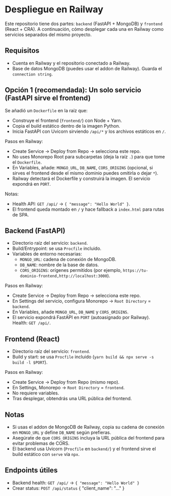# Despliegue en Railway

Este repositorio tiene dos partes: `backend` (FastAPI + MongoDB) y `frontend` (React + CRA). A continuación, cómo desplegar cada una en Railway como servicios separados del mismo proyecto.

## Requisitos
- Cuenta en Railway y el repositorio conectado a Railway.
- Base de datos MongoDB (puedes usar el addon de Railway). Guarda el `connection string`.

## Opción 1 (recomendada): Un solo servicio (FastAPI sirve el frontend)

Se añadió un `Dockerfile` en la raíz que:
- Construye el frontend (`frontend/`) con Node + Yarn.
- Copia el build estático dentro de la imagen Python.
- Inicia FastAPI con Uvicorn sirviendo `/api/*` y los archivos estáticos en `/`.

Pasos en Railway:
- Create Service → Deploy from Repo → selecciona este repo.
- No uses Monorepo Root para subcarpetas (deja la raíz `.`) para que tome el `Dockerfile`.
- En Variables, añade: `MONGO_URL`, `DB_NAME`, `CORS_ORIGINS` (opcional, si sirves el frontend desde el mismo dominio puedes omitirla o dejar `*`).
- Railway detectará el Dockerfile y construirá la imagen. El servicio expondrá en `PORT`.

Notas:
- Health API: `GET /api/` → `{ "message": "Hello World" }`.
- El frontend queda montado en `/` y hace fallback a `index.html` para rutas de SPA.

## Backend (FastAPI)
- Directorio raíz del servicio: `backend`.
- Build/Entrypoint: se usa `Procfile` incluido.
- Variables de entorno necesarias:
  - `MONGO_URL`: cadena de conexión de MongoDB.
  - `DB_NAME`: nombre de la base de datos.
  - `CORS_ORIGINS`: orígenes permitidos (por ejemplo, `https://tu-dominio-frontend,http://localhost:3000`).

Pasos en Railway:
- Create Service → Deploy from Repo → selecciona este repo.
- En Settings del servicio, configura Monorepo → `Root Directory` = `backend`.
- En Variables, añade `MONGO_URL`, `DB_NAME` y `CORS_ORIGINS`.
- El servicio expondrá FastAPI en `PORT` (autoasignado por Railway). Health: `GET /api/`.

## Frontend (React)
- Directorio raíz del servicio: `frontend`.
- Build y start: se usa `Procfile` incluido (`yarn build && npx serve -s build -l $PORT`).

Pasos en Railway:
- Create Service → Deploy from Repo (mismo repo).
- En Settings, Monorepo → `Root Directory` = `frontend`.
- No requiere variables.
- Tras desplegar, obtendrás una URL pública del frontend.

## Notas
- Si usas el addon de MongoDB de Railway, copia su cadena de conexión en `MONGO_URL` y define `DB_NAME` según prefieras.
- Asegúrate de que `CORS_ORIGINS` incluya la URL pública del frontend para evitar problemas de CORS.
- El backend usa Uvicorn (`Procfile` en `backend/`) y el frontend sirve el build estático con `serve` vía `npx`.

## Endpoints útiles
- Backend health: `GET /api/` → `{ "message": "Hello World" }`
- Crear status: `POST /api/status` { "client_name": "..." }

